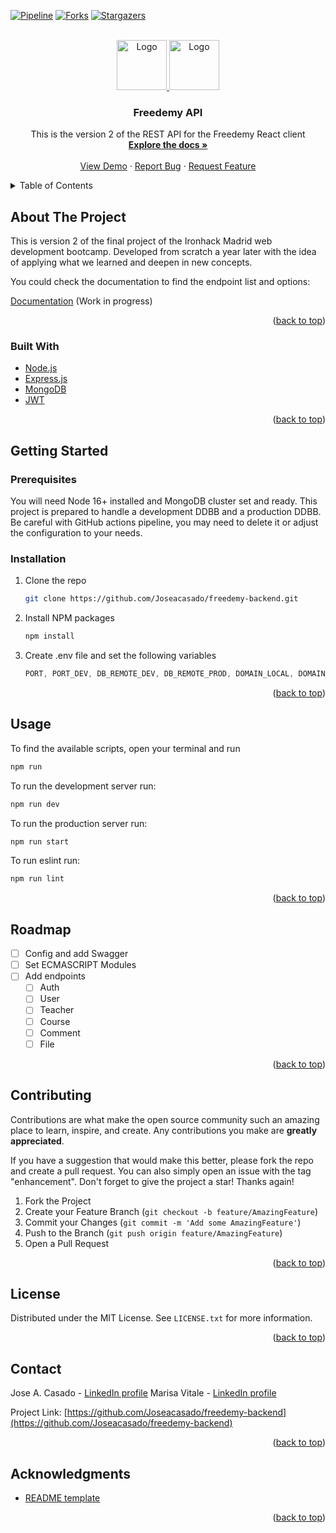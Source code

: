 <div id="top"></div>


<!-- PROJECT SHIELDS -->
<!--
*** I'm using markdown "reference style" links for readability.
*** Reference links are enclosed in brackets [ ] instead of parentheses ( ).
*** See the bottom of this document for the declaration of the reference variables
*** for contributors-url, forks-url, etc. This is an optional, concise syntax you may use.
*** https://www.markdownguide.org/basic-syntax/#reference-style-links
-->
[![Pipeline][pipeline-shield]][pipeline-url]
[![Forks][forks-shield]][forks-url]
[![Stargazers][stars-shield]][stars-url]



<!-- PROJECT LOGO -->
<br />
<div align="center">
  <a href="https://github.com/Joseacasado/freedemy-backend">
    <img src="public/logo.png" alt="Logo" width="80" height="80">
  </a>
  <a href="https://www.ironhack.com/en/web-development/madrid">
    <img src="https://user-images.githubusercontent.com/23629340/40541063-a07a0a8a-601a-11e8-91b5-2f13e4e6b441.png" alt="Logo" width="80" height="80">
  </a>

<h3 align="center">Freedemy API</h3>

  <p align="center">
    This is the version 2 of the REST API for the Freedemy React client
    <br />
    <a href="https://github.com/Joseacasado/freedemy-backend"><strong>Explore the docs »</strong></a>
    <br />
    <br />
    <a href="https://freedemy-backend.herokuapp.com/api">View Demo</a>
    ·
    <a href="https://github.com/Joseacasado/freedemy-backend/issues">Report Bug</a>
    ·
    <a href="https://github.com/Joseacasado/freedemy-backend/issues">Request Feature</a>
  </p>
</div>



<!-- TABLE OF CONTENTS -->
<details>
  <summary>Table of Contents</summary>
  <ol>
    <li>
      <a href="#about-the-project">About The Project</a>
      <ul>
        <li><a href="#built-with">Built With</a></li>
      </ul>
    </li>
    <li>
      <a href="#getting-started">Getting Started</a>
      <ul>
        <li><a href="#prerequisites">Prerequisites</a></li>
        <li><a href="#installation">Installation</a></li>
      </ul>
    </li>
    <li><a href="#usage">Usage</a></li>
    <li><a href="#roadmap">Roadmap</a></li>
    <li><a href="#contributing">Contributing</a></li>
    <li><a href="#license">License</a></li>
    <li><a href="#contact">Contact</a></li>
    <li><a href="#acknowledgments">Acknowledgments</a></li>
  </ol>
</details>



<!-- ABOUT THE PROJECT -->
## About The Project

This is version 2 of the final project of the Ironhack Madrid web development bootcamp. Developed from scratch a year later with the idea of applying what we learned and deepen in new concepts.

You could check the documentation to find the endpoint list and options:

[Documentation](https://example.com) (Work in progress)

<p align="right">(<a href="#top">back to top</a>)</p>



### Built With

* [Node.js](https://nodejs.org/en/)
* [Express.js](https://expressjs.com/)
* [MongoDB](https://mongodb.com/)
* [JWT](https://npmjs.com/package/jsonwebtoken)

<p align="right">(<a href="#top">back to top</a>)</p>



<!-- GETTING STARTED -->
## Getting Started

### Prerequisites

You will need Node 16+ installed and MongoDB cluster set and ready. This project is prepared to handle a development DDBB and a production DDBB.
Be careful with GitHub actions pipeline, you may need to delete it or adjust the configuration to your needs.

### Installation

1. Clone the repo
   ```sh
   git clone https://github.com/Joseacasado/freedemy-backend.git
   ```
2. Install NPM packages
   ```sh
   npm install
   ```
3. Create .env file and set the following variables
   ```js
   PORT, PORT_DEV, DB_REMOTE_DEV, DB_REMOTE_PROD, DOMAIN_LOCAL, DOMAIN_REMOTE, AUTH_JWT_SECRET, AUTH_JWT_EXPIRES_IN, AUTH_JWT_EXPIRES_IN_REMEMBER, HASS_KEY
   ```

<p align="right">(<a href="#top">back to top</a>)</p>



<!-- USAGE EXAMPLES -->
## Usage

To find the available scripts, open your terminal and run
  ```sh
  npm run
  ```
To run the development server run:
  ```sh
  npm run dev
  ```
To run the production server run:
  ```sh
  npm run start
  ```
To run eslint run:
  ```sh
  npm run lint
  ```


<p align="right">(<a href="#top">back to top</a>)</p>



<!-- ROADMAP -->
## Roadmap

- [ ] Config and add Swagger
- [ ] Set ECMASCRIPT Modules
- [ ] Add endpoints
    - [ ] Auth
    - [ ] User
    - [ ] Teacher
    - [ ] Course
    - [ ] Comment
    - [ ] File

<p align="right">(<a href="#top">back to top</a>)</p>



<!-- CONTRIBUTING -->
## Contributing

Contributions are what make the open source community such an amazing place to learn, inspire, and create. Any contributions you make are **greatly appreciated**.

If you have a suggestion that would make this better, please fork the repo and create a pull request. You can also simply open an issue with the tag "enhancement".
Don't forget to give the project a star! Thanks again!

1. Fork the Project
2. Create your Feature Branch (`git checkout -b feature/AmazingFeature`)
3. Commit your Changes (`git commit -m 'Add some AmazingFeature'`)
4. Push to the Branch (`git push origin feature/AmazingFeature`)
5. Open a Pull Request

<p align="right">(<a href="#top">back to top</a>)</p>



<!-- LICENSE -->
## License

Distributed under the MIT License. See `LICENSE.txt` for more information.

<p align="right">(<a href="#top">back to top</a>)</p>



<!-- CONTACT -->
## Contact

Jose A. Casado - [LinkedIn profile][linkedin-url-jose]
Marisa Vitale - [LinkedIn profile][linkedin-url-marisa]

Project Link: [https://github.com/Joseacasado/freedemy-backend](https://github.com/Joseacasado/freedemy-backend)

<p align="right">(<a href="#top">back to top</a>)</p>



<!-- ACKNOWLEDGMENTS -->
## Acknowledgments

* [README template](https://github.com/othneildrew/Best-README-Template)

<p align="right">(<a href="#top">back to top</a>)</p>



<!-- MARKDOWN LINKS & IMAGES -->
<!-- https://www.markdownguide.org/basic-syntax/#reference-style-links -->
[pipeline-shield]: https://github.com/Joseacasado/freedemy-backend/actions/workflows/pipeline.yml/badge.svg?branch=main
[pipeline-url]: https://github.com/Joseacasado/freedemy-backend/actions/workflows/pipeline.yml

[forks-shield]: https://img.shields.io/github/forks/Joseacasado/freedemy-backend.svg?style=for-the-badge
[forks-url]: https://github.com/Joseacasado/freedemy-backend/network/members

[stars-shield]: https://img.shields.io/github/stars/Joseacasado/freedemy-backend.svg?style=for-the-badge
[stars-url]: https://github.com/Joseacasado/freedemy-backend/stargazers

[issues-shield]: https://img.shields.io/github/issues/Joseacasado/freedemy-backend.svg?style=for-the-badge
[issues-url]: https://github.com/Joseacasado/freedemy-backend/issues

[license-shield]: https://img.shields.io/github/license/Joseacasado/freedemy-backend.svg?style=for-the-badge
[license-url]: https://github.com/Joseacasado/freedemy-backend/blob/master/LICENSE.txt

[linkedin-shield]: https://img.shields.io/badge/-LinkedIn-black.svg?style=for-the-badge&logo=linkedin&colorB=555
[linkedin-url-marisa]: https://linkedin.com/in/marisa-vitale/
[linkedin-url-jose]: https://linkedin.com/in/joseantonio-casado/

[ironhack-logo-url]: https://user-images.githubusercontent.com/23629340/40541063-a07a0a8a-601a-11e8-91b5-2f13e4e6b441.png